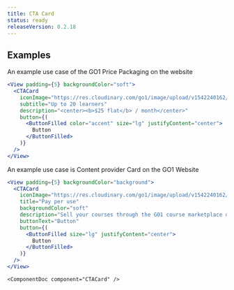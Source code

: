 ```yaml
---
title: CTA Card
status: ready
releaseVersion: 0.2.18
---
```


## Examples

An example use case of the GO1 Price Packaging on the website
```.jsx
<View padding={5} backgroundColor="soft">
  <CTACard
    iconImage="https://res.cloudinary.com/go1/image/upload/v1542240162/ojaevw3frdaiji5zzmf3.png"
    subtitle="Up to 20 learners"
    description="<center><b>$25 flat</b> / month</center>"
    button={(
      <ButtonFilled color="accent" size="lg" justifyContent="center">
        Button
      </ButtonFilled>
    )}
  />
</View>
```

An example use case is Content provider Card on the GO1 Website
```.jsx
<View padding={5} backgroundColor="background">
  <CTACard 
    iconImage="https://res.cloudinary.com/go1/image/upload/v1542240162/ojaevw3frdaiji5zzmf3.png"
    title="Pay per use"
    backgroundColor="soft"
    description="Sell your courses through the GO1 course marketplace directly to consumers.<br/><br/>You receive 70% of the purchase price from all sales."
    buttonText="Button"
    button={(
      <ButtonFilled size="lg" justifyContent="center">
        Button
      </ButtonFilled>
    )}
  />
</View>
```


```!jsx
<ComponentDoc component="CTACard" />
```

